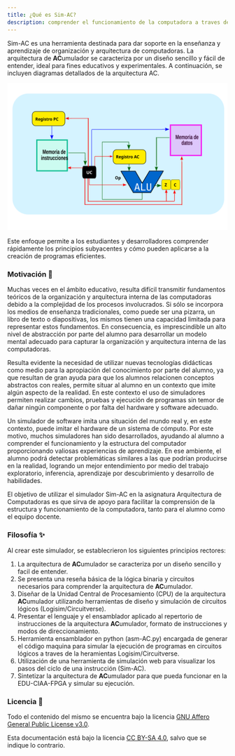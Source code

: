 ```yaml
---
title: ¿Qué es Sim-AC?
description: comprender el funcionamiento de la computadora a traves de la arquitectura acumulador.
---
```


Sim-AC es una herramienta destinada para dar soporte en la enseñanza y aprendizaje de organización y arquitectura de computadoras. 
La arquitectura de **AC**umulador se caracteriza por un diseño sencillo y fácil de entender, ideal para fines educativos y experimentales. A continuación, se incluyen diagramas detallados de la arquitectura AC.

![sim-ac](../../../assets/cpu-sim-ac.svg)  

Este enfoque permite a los estudiantes y desarrolladores comprender rápidamente los principios subyacentes y cómo pueden aplicarse a la creación de programas eficientes.

### Motivación  🚀

Muchas veces en el ámbito educativo, resulta difícil transmitir fundamentos teóricos de la organización y arquitectura interna de las computadoras debido a la complejidad de los procesos involucrados. Si sólo se incorpora los medios de enseñanza tradicionales, como puede ser una pizarra, un libro de texto o diapositivas, los mismos tienen una capacidad limitada para representar estos fundamentos. En consecuencia, es imprescindible un alto nivel de abstracción por parte del alumno para desarrollar un modelo mental adecuado para capturar la organización y arquitectura interna de las computadoras.

Resulta evidente la necesidad de utilizar nuevas tecnologías didácticas como medio para la apropiación del conocimiento por parte del alumno, ya que resultan de gran ayuda para que los alumnos relacionen conceptos abstractos con reales, permite situar al alumno en un contexto que imite algún aspecto de la realidad. En este contexto el uso de simuladores permiten realizar cambios, pruebas y ejecución de programas sin temor de dañar ningún componente o por falta del hardware y software adecuado.

Un simulador de software imita una situación del mundo real y, en este contexto, puede imitar el hardware de un sistema de cómputo. Por este motivo, muchos simuladores han sido desarrollados, ayudando al alumno a comprender el funcionamiento y la estructura del computador proporcionando valiosas experiencias de aprendizaje. En ese ambiente, el alumno podrá detectar problemáticas similares a las que podrían producirse en la realidad, logrando un mejor entendimiento por medio del trabajo exploratorio, inferencia, aprendizaje por descubrimiento y desarrollo de habilidades.

El objetivo de utilizar el simulador Sim-AC en la asignatura Arquitectura de Computadoras es que sirva de apoyo para facilitar la comprensión de la estructura y funcionamiento de la computadora, tanto para el alumno como el equipo docente. 


### Filosofía ✨
Al crear este simulador, se establecrieron los siguientes principios rectores:

1. La arquitectura de **AC**umulador se caracteriza por un diseño sencillo y facil de entender.
2. Se presenta una reseña básica de la lógica binaria y circuitos necesarios para comprender la arquitectura de **AC**umulador.
3. Diseñar de la Unidad Central de Procesamiento (CPU) de la arquitectura **AC**umulador utilizando herramientas de diseño y simulación de circuitos lógicos (Logisim/Circuitverse).
4. Presentar el lenguaje y el ensamblador aplicado al repertorio de instrucciones de la arquitectura **AC**umulador, formato de instrucciones y modos de direccionamiento.
5. Herramienta ensamblador en python (asm-AC.py) encargada de generar el código maquina para simular la ejecución de programas en circuitos lógicos a traves de la heramientas Logisim/Circuitverse.
6. Utilización de una herramienta de simulación web para visualizar los pasos del ciclo de una instrucción (Sim-AC).
7. Sintetizar la arquitectura de **AC**umulador para que pueda funcionar en la EDU-CIAA-FPGA y simular su ejecución.


### Licencia 📑

Todo el contenido del mismo se encuentra bajo la licencia [GNU Affero General Public License v3.0]().

Esta documentación está bajo la licencia [CC BY-SA 4.0](https://creativecommons.org/licenses/by-sa/4.0/), salvo que se indique lo contrario.
